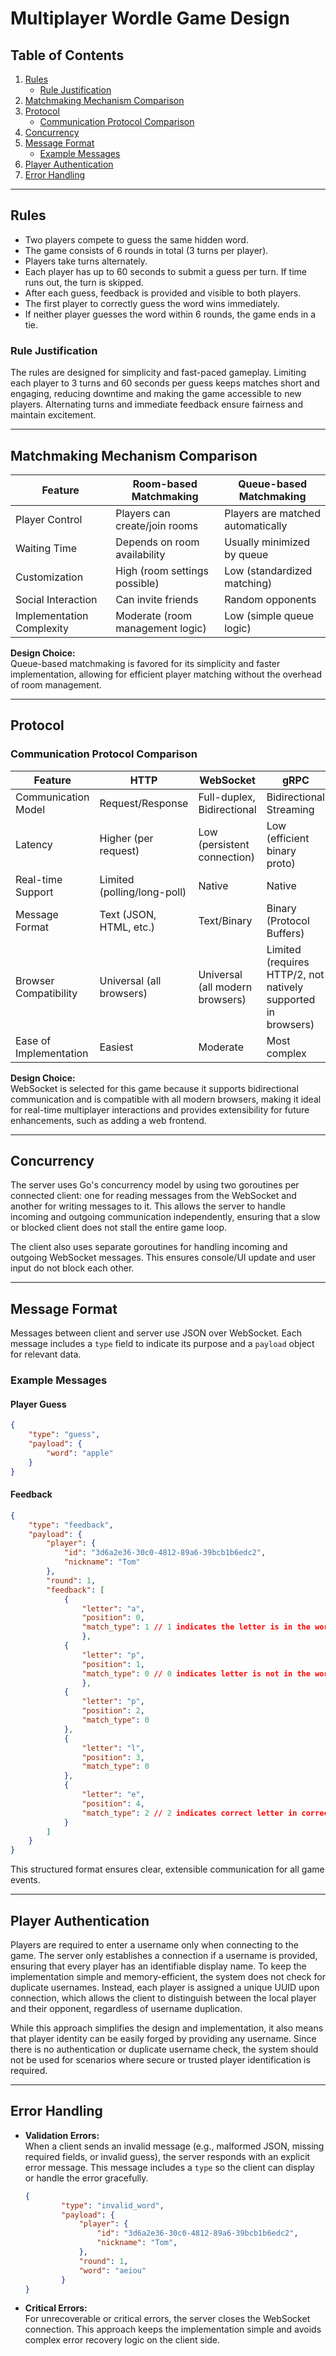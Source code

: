 # Multiplayer Wordle Game Design

## Table of Contents
1. [Rules](#rules)
    - [Rule Justification](#rule-justification)
2. [Matchmaking Mechanism Comparison](#matchmaking-mechanism-comparison)
3. [Protocol](#protocol)
    - [Communication Protocol Comparison](#communication-protocol-comparison)
4. [Concurrency](#concurrency)
5. [Message Format](#message-format)
    - [Example Messages](#example-messages)
6. [Player Authentication](#player-authentication)
7. [Error Handling](#error-handling)

---

## Rules
- Two players compete to guess the same hidden word.
- The game consists of 6 rounds in total (3 turns per player).
- Players take turns alternately.
- Each player has up to 60 seconds to submit a guess per turn. If time runs out, the turn is skipped.
- After each guess, feedback is provided and visible to both players.
- The first player to correctly guess the word wins immediately.
- If neither player guesses the word within 6 rounds, the game ends in a tie.

### Rule Justification
The rules are designed for simplicity and fast-paced gameplay. Limiting each player to 3 turns and 60 seconds per guess keeps matches short and engaging, reducing downtime and making the game accessible to new players. Alternating turns and immediate feedback ensure fairness and maintain excitement.

---

## Matchmaking Mechanism Comparison

| Feature                | Room-based Matchmaking         | Queue-based Matchmaking        |
|------------------------|-------------------------------|-------------------------------|
| Player Control         | Players can create/join rooms | Players are matched automatically |
| Waiting Time           | Depends on room availability  | Usually minimized by queue    |
| Customization          | High (room settings possible) | Low (standardized matching)   |
| Social Interaction     | Can invite friends            | Random opponents              |
| Implementation Complexity | Moderate (room management logic) | Low (simple queue logic)         |

**Design Choice:**  
Queue-based matchmaking is favored for its simplicity and faster implementation, allowing for efficient player matching without the overhead of room management.

---

## Protocol

### Communication Protocol Comparison

| Feature                      | HTTP                         | WebSocket                    | gRPC                         |
|------------------------------|------------------------------|------------------------------|------------------------------|
| Communication Model          | Request/Response             | Full-duplex, Bidirectional   | Bidirectional Streaming      |
| Latency                      | Higher (per request)         | Low (persistent connection)  | Low (efficient binary proto) |
| Real-time Support            | Limited (polling/long-poll)  | Native                       | Native                       |
| Message Format               | Text (JSON, HTML, etc.)      | Text/Binary                  | Binary (Protocol Buffers)    |
| Browser Compatibility        | Universal (all browsers)     | Universal (all modern browsers) | Limited (requires HTTP/2, not natively supported in browsers) |
| Ease of Implementation       | Easiest                      | Moderate                     | Most complex                 |

**Design Choice:**  
WebSocket is selected for this game because it supports bidirectional communication and is compatible with all modern browsers, making it ideal for real-time multiplayer interactions and provides extensibility for future enhancements, such as adding a web frontend.

---

## Concurrency

The server uses Go's concurrency model by using two goroutines per connected client: one for reading messages from the WebSocket and another for writing messages to it. This allows the server to handle incoming and outgoing communication independently, ensuring that a slow or blocked client does not stall the entire game loop.

The client also uses separate goroutines for handling incoming and outgoing WebSocket messages. This ensures console/UI update and user input do not block each other.

---

## Message Format

Messages between client and server use JSON over WebSocket. Each message includes a `type` field to indicate its purpose and a `payload` object for relevant data.

### Example Messages

#### Player Guess

```json
{
    "type": "guess",
    "payload": {
        "word": "apple"
    }
}
```

#### Feedback

```json
{
    "type": "feedback",
    "payload": {
        "player": {
            "id": "3d6a2e36-30c0-4812-89a6-39bcb1b6edc2",
            "nickname": "Tom"
        },
        "round": 1,
        "feedback": [
            {
                "letter": "a",
                "position": 0,
                "match_type": 1 // 1 indicates the letter is in the word but in the wrong position
                },
            {
                "letter": "p",
                "position": 1,
                "match_type": 0 // 0 indicates letter is not in the word
                },
            {
                "letter": "p",
                "position": 2,
                "match_type": 0
            },
            {
                "letter": "l",
                "position": 3,
                "match_type": 0
            },
            {
                "letter": "e",
                "position": 4,
                "match_type": 2 // 2 indicates correct letter in correct position
            }
        ]
    }
}
```

This structured format ensures clear, extensible communication for all game events.

---

## Player Authentication

Players are required to enter a username only when connecting to the game. The server only establishes a connection if a username is provided, ensuring that every player has an identifiable display name. To keep the implementation simple and memory-efficient, the system does not check for duplicate usernames. Instead, each player is assigned a unique UUID upon connection, which allows the client to distinguish between the local player and their opponent, regardless of username duplication.

While this approach simplifies the design and implementation, it also means that player identity can be easily forged by providing any username. Since there is no authentication or duplicate username check, the system should not be used for scenarios where secure or trusted player identification is required.

---

## Error Handling

- **Validation Errors:**  
    When a client sends an invalid message (e.g., malformed JSON, missing required fields, or invalid guess), the server responds with an explicit error message. This message includes a `type` so the client can display or handle the error gracefully.

    ```json
    {
            "type": "invalid_word",
            "payload": {
                "player": {
                    "id": "3d6a2e36-30c0-4812-89a6-39bcb1b6edc2",
                    "nickname": "Tom",
                },
                "round": 1,
                "word": "aeiou"
            }
    }
    ```

- **Critical Errors:**  
    For unrecoverable or critical errors, the server closes the WebSocket connection. This approach keeps the implementation simple and avoids complex error recovery logic on the client side.

